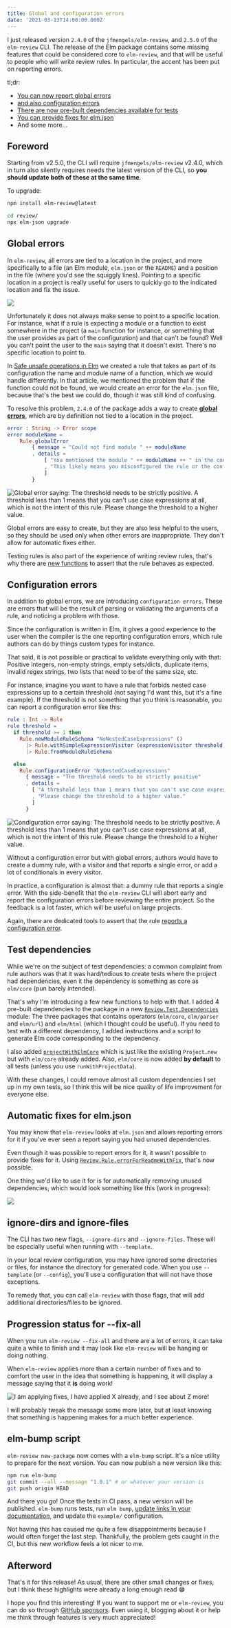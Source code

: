 ```yaml
---
title: Global and configuration errors
date: '2021-03-13T14:00:00.000Z'
---
```


I just released version `2.4.0` of the `jfmengels/elm-review`, and `2.5.0` of the `elm-review` CLI. The release of the Elm package contains some missing features that could be considered core to `elm-review`, and that will be useful to people who will write review rules. In particular, the accent has been put on reporting errors.

tl;dr:
- [You can now report global errors](#global-errors)
- [and also configuration errors](#configuration-errors)
- [There are now pre-built dependencies available for tests](#test-dependencies)
- [You can provide fixes for elm.json](#automatic-fixes-for-elmjson)
- And some more...

## Foreword

Starting from v2.5.0, the CLI will require `jfmengels/elm-review` v2.4.0, which in turn also silently requires needs the latest version of the CLI, so **you should update both of these at the same time**.

To upgrade:
```bash
npm install elm-review@latest

cd review/
npx elm-json upgrade
```

## Global errors

In `elm-review`, all errors are tied to a location in the project, and more specifically to a file (an Elm module, `elm.json` or the `README`) and a position in the file (where you'd see the squiggly lines). Pointing to a specific location in a project is really useful for users to quickly go to the indicated location and fix the issue.

![](regular-error.png)

Unfortunately it does not always make sense to point to a specific location. For instance, what if a rule is expecting a module or a function to exist somewhere in the project (a `main` function for instance, or something that the user provides as part of the configuration) and that can't be found? Well you can't point the user to the `main` saying that it doesn't exist. There's no specific location to point to.

In [Safe unsafe operations in Elm](/safe-unsafe-operations-in-elm#making-sure-the-target-function-exists) we created a rule that takes as part of its configuration the name and module name of a function, which we would handle differently. In that article, we mentioned the problem that if the function could not be found, we would create an error for the `elm.json` file, because that's the best we could do, though it was still kind of confusing.

To resolve this problem, `2.4.0` of the package adds a way to create [**global errors**](https://package.elm-lang.org/packages/jfmengels/elm-review/latest/Review-Rule#globalError), which are by definition not tied to a location in the project.

```elm
error : String -> Error scope
error moduleName =
    Rule.globalError
        { message = "Could not find module " ++ moduleName
        , details =
            [ "You mentioned the module " ++ moduleName ++ " in the configuration of this rule, but I could not find it."
            , "This likely means you misconfigured the rule or the configuration has become out of date with recent changes in your project."
            ]
        }
```

![Global error saying: The threshold needs to be strictly positive. A threshold less than 1 means that you can't use case expressions at all, which is not the intent of this rule. Please change the threshold to a higher value.](global-error.png)



Global errors are easy to create, but they are also less helpful to the users, so they should be used only when other errors are inappropriate. They don't allow for automatic fixes either.

Testing rules is also part of the experience of writing review rules, that's why there are [new functions](https://package.elm-lang.org/packages/jfmengels/elm-review/latest/Review-Test#expectGlobalErrors) to assert that the rule behaves as expected.

## Configuration errors

In addition to global errors, we are introducing `configuration errors`. These are errors that will be the result of parsing or validating the arguments of a rule, and noticing a problem with those.

Since the configuration is written in Elm, it gives a good experience to the user when the compiler is the one reporting configuration errors, which rule authors can do by things custom types for instance.

That said, it is not possible or practical to validate everything only with that: Positive integers, non-empty strings, empty sets/dicts, duplicate items, invalid regex strings, two lists that need to be of the same size, etc.

For instance, imagine you want to have a rule that forbids nested case expressions up to a certain threshold (not saying I'd want this, but it's a fine example). If the threshold is not something that you think is reasonable, you can report a configuration error like this:

```elm
rule : Int -> Rule
rule threshold =
  if threshold >= 1 then
    Rule.newModuleRuleSchema "NoNestedCaseExpressions" ()
      |> Rule.withSimpleExpressionVisitor (expressionVisitor threshold)
      |> Rule.fromModuleRuleSchema

  else
    Rule.configurationError "NoNestedCaseExpressions"
      { message = "The threshold needs to be strictly positive"
      , details =
        [ "A threshold less than 1 means that you can't use case expressions at all, which is not the intent of this rule."
        , "Please change the threshold to a higher value."
        ]
      }
```

![Condiguration error saying: The threshold needs to be strictly positive. A threshold less than 1 means that you can't use case expressions at all, which is not the intent of this rule. Please change the threshold to a higher value.](configuration-error.png)


Without a configuration error but with global errors, authors would have to create a dummy rule, with a visitor and that reports a single error, or add a lot of conditionals in every visitor.

In practice, a configuration is almost that: a dummy rule that reports a single error. With the side-benefit that the `elm-review` CLI will abort early and report the configuration errors before reviewing the entire project. So the feedback is a lot faster, which will be useful on large projects.

Again, there are dedicated tools to assert that the rule [reports a configuration error](https://package.elm-lang.org/packages/jfmengels/elm-review/latest/Review-Test#expectGlobalErrors).

## Test dependencies

While we're on the subject of test dependencies: a common complaint from rule authors was that it was hard/tedious to create tests where the project had dependencies, even it the dependency is something as core as `elm/core` (pun barely intended).

That's why I'm introducing a few new functions to help with that. I added 4 pre-built dependencies to the package in a new [`Review.Test.Dependencies`](https://package.elm-lang.org/packages/jfmengels/elm-review/latest/Review-Test-Dependencies) module: The three packages that contains operators (`elm/core`, `elm/parser` and `elm/url`) and `elm/html` (which I thought could be useful). If you need to test with a different dependency, I added instructions and a script to generate Elm code corresponding to the dependency.

I also added [`projectWithElmCore`](https://package.elm-lang.org/packages/jfmengels/elm-review/latest/Review-Test-Dependencies#projectWithElmCore) which is just like the existing `Project.new` but with `elm/core` already added. Also, `elm/core` is now added **by default** to all tests (unless you use `runWithProjectData`).

With these changes, I could remove almost all custom dependencies I set up in my own tests, so I think this will be nice quality of life improvement for everyone else.

## Automatic fixes for elm.json

You may know that `elm-review` looks at `elm.json` and allows reporting errors for it if you've ever seen a report saying you had unused dependencies.

Even though it was possible to report errors for it, it wasn't possible to provide fixes for it. Using [`Review.Rule.errorForReadmeWithFix`](https://package.elm-lang.org/packages/jfmengels/elm-review/latest/Review-Rule#errorForReadmeWithFix), that's now possible.

One thing we'd like to use it for is for automatically removing unused dependencies, which would look something like this (work in progress):

![](unused-dependency-fix.png)

## ignore-dirs and ignore-files

The CLI has two new flags, `--ignore-dirs` and `--ignore-files`. These will be especially useful when running with `--template`.

In your local review configuration, you may have ignored some directories or files, for instance the directory for generated code. When you use `--template` (or `--config`), you'll use a configuration that will not have those exceptions.

To remedy that, you can call `elm-review` with those flags, that will add additional directories/files to be ignored.

## Progression status for --fix-all

When you run `elm-review --fix-all` and there are a lot of errors, it can take quite a while to finish and it may look like `elm-review` will be hanging or doing nothing.

When `elm-review` applies more than a certain number of fixes and to comfort the user in the idea that something is happening, it will display a message saying that it **is** doing work!

![I am applying fixes, I have applied X already, and I see about Z more!](progress-bar.gif)

I will probably tweak the message some more later, but at least knowing that something is happening makes for a much better experience.

## elm-bump script

`elm-review new-package` now comes with a `elm-bump` script. It's a nice utility to prepare for the next version. You can now publish a new version like this:

```bash
npm run elm-bump
git commit --all --message "1.0.1" # or whatever your version is
git push origin HEAD
```

And there you go! Once the tests in CI pass, a new version will be published. `elm-bump` runs tests, run `elm bump`, [update links in your documentation](https://package.elm-lang.org/packages/jfmengels/elm-review-documentation/latest/Documentation-ReadmeLinksPointToCurrentVersion), and update the `example/` configuration.

Not having this has caused me quite a few disappointments because I would often forget the last step. Thankfully, the problem gets caught in the CI, but this new workflow feels a lot nicer to me.

## Afterword

That's it for this release! As usual, there are other small changes or fixes, but I think these highlights were already a long enough read 😁

I hope you find this interesting! If you want to support me or `elm-review`, you can do so through [GitHub sponsors](https://github.com/sponsors/jfmengels/). Even using it, blogging about it or help me think through features is very much appreciated!